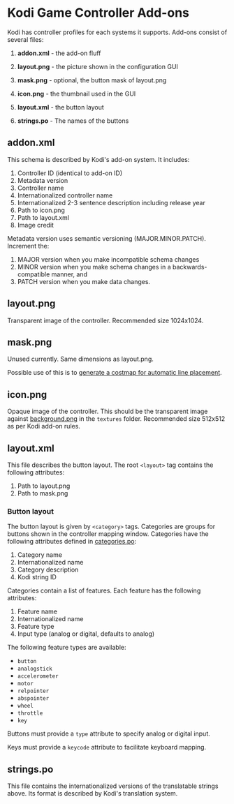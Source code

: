 # Kodi Game Controller Add-ons

Kodi has controller profiles for each systems it supports. Add-ons consist of several files:

1. **addon.xml** - the add-on fluff

2. **layout.png** - the picture shown in the configuration GUI

3. **mask.png** - optional, the button mask of layout.png

3. **icon.png** - the thumbnail used in the GUI

4. **layout.xml** - the button layout

6. **strings.po** - The names of the buttons

## addon.xml

This schema is described by Kodi's add-on system. It includes:

1. Controller ID (identical to add-on ID)
2. Metadata version
3. Controller name
4. Internationalized controller name
5. Internationalized 2-3 sentence description including release year
6. Path to icon.png
7. Path to layout.xml
8. Image credit

Metadata version uses semantic versioning (MAJOR.MINOR.PATCH). Increment the:

1. MAJOR version when you make incompatible schema changes
2. MINOR version when you make schema changes in a backwards-compatible manner, and
3. PATCH version when you make data changes.

## layout.png

Transparent image of the controller. Recommended size 1024x1024.

## mask.png

Unused currently. Same dimensions as layout.png.

Possible use of this is to [generate a costmap for automatic line placement](https://forum.kodi.tv/showthread.php?tid=211138&pid=1932869#pid1932869).

## icon.png

Opaque image of the controller. This should be the transparent image against [background.png](https://github.com/kodi-game/kodi-game-controllers/blob/master/textures/background.png) in the `textures` folder. Recommended size 512x512 as per Kodi add-on rules.

## layout.xml

This file describes the button layout. The root `<layout>` tag contains the following attributes:

1. Path to layout.png
2. Path to mask.png

### Button layout

The button layout is given by `<category>` tags. Categories are groups for buttons shown in the controller mapping window. Categories have the following attributes defined in [categories.po](https://github.com/kodi-game/kodi-game-controllers/blob/master/categories.po):

1. Category name
2. Internationalized name
3. Category description
4. Kodi string ID

Categories contain a list of features. Each feature has the following attributes:

1. Feature name
2. Internationalized name
3. Feature type
4. Input type (analog or digital, defaults to analog)

The following feature types are available:

* `button`
* `analogstick`
* `accelerometer`
* `motor`
* `relpointer`
* `abspointer`
* `wheel`
* `throttle`
* `key`

Buttons must provide a `type` attribute to specify analog or digital input.

Keys must provide a `keycode` attribute to facilitate keyboard mapping.

## strings.po

This file contains the internationalized versions of the translatable strings above. Its format is described by Kodi's translation system.
